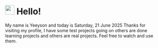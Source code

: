  <h1>
    <img src="https://emojis.slackmojis.com/emojis/images/1643510097/45343/hi.gif?1643510097" width="30"/> 
    Hello!
 </h1>
 <p>
    My name is Yeeyson and today is Saturday, 21 June 2025
    Thanks for visiting my profile, I have some test projects going on others are done learning projects and others are real projects.
    Feel free to watch and use them.
 </p>